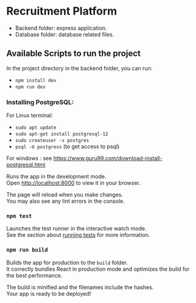 # Recruitment Platform
* Backend folder: express application.
* Database folder: database related files.



## Available Scripts to run the project

In the project directory in the backend folder, you can run:

- `npm install dev`
- `npm run dev`

### Installing PostgreSQL:
For Linux terminal:
- `sudo apt update`
- `sudo apt-get install postgresql-12`
- `sudo createuser -s postgres`
- `psql -U postgress` (to get access to psql)

For windows : see https://www.guru99.com/download-install-postgresql.html

Runs the app in the development mode.\
Open [http://localhost:8000](http://localhost:8000) to view it in your browser.

The page will reload when you make changes.\
You may also see any lint errors in the console.

### `npm test`

Launches the test runner in the interactive watch mode.\
See the section about [running tests](https://facebook.github.io/create-react-app/docs/running-tests) for more information.

### `npm run build`

Builds the app for production to the `build` folder.\
It correctly bundles React in production mode and optimizes the build for the best performance.

The build is minified and the filenames include the hashes.\
Your app is ready to be deployed!

